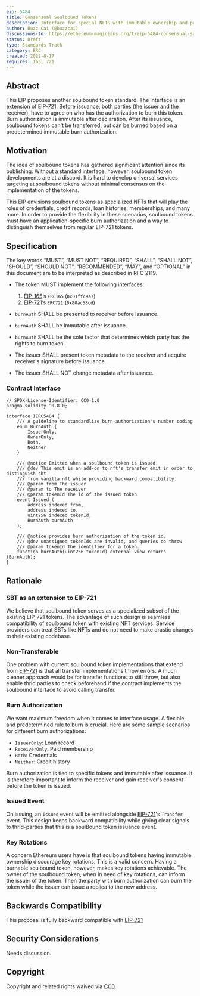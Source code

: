 ```yaml
---
eip: 5484
title: Consensual Soulbound Tokens
description: Interface for special NFTS with immutable ownership and pre-determined immutable burn authorization
author: Buzz Cai (@buzzcai)
discussions-to: https://ethereum-magicians.org/t/eip-5484-consensual-soulbound-tokens/10424
status: Draft
type: Standards Track
category: ERC
created: 2022-8-17
requires: 165, 721
---
```



## Abstract
This EIP proposes another soulbound token standard. The interface is an extension of [EIP-721](./EIPS/eip-721.md). Before issuance, both parties (the issuer and the receiver), have to agree on who has the authorization to burn this token. Burn authorization is immutable after declaration. After its issuance, soulbound tokens can't be transferred, but can be burned based on a predetermined immutable burn authorization.  

## Motivation
The idea of soulbound tokens has gathered significant attention since its publishing. Without a standard interface, however, soulbound token developments are at a discord. It is hard to develop universal services targeting at soulbound tokens without minimal consensus on the implementation of the tokens. 

This EIP envisions soulbound tokens as specialized NFTs that will play the roles of credentials, credit records, loan histories, memberships, and many more. In order to provide the flexibility in these scenarios, soulbound tokens must have an application-specific burn authorization and a way to distinguish themselves from regular EIP-721 tokens.

## Specification
The key words “MUST”, “MUST NOT”, “REQUIRED”, “SHALL”, “SHALL NOT”, “SHOULD”, “SHOULD NOT”, “RECOMMENDED”, “MAY”, and “OPTIONAL” in this document are to be interpreted as described in RFC 2119.

- The token MUST implement the following interfaces:

  1. [EIP-165](./EIPS/eip-165.md)’s `ERC165` (`0x01ffc9a7`)
  1. [EIP-721](./EIPS/eip-721.md)’s `ERC721` (`0x80ac58cd`)

- `burnAuth` SHALL be presented to receiver before issuance. 
- `burnAuth` SHALL be Immutable after issuance.
- `burnAuth` SHALL be the sole factor that determines which party has the rights to burn token.
- The issuer SHALL present token metadata to the receiver and acquire receiver's signature before issuance.
- The issuer SHALL NOT change metadata after issuance.

### Contract Interface

```solidity
// SPDX-License-Identifier: CC0-1.0
pragma solidity ^0.8.0;

interface IERC5484 {
    /// A guideline to standardlize burn-authorization's number coding
    enum BurnAuth {
        IssuerOnly,
        OwnerOnly,
        Both,
        Neither
    }

    /// @notice Emitted when a soulbound token is issued.
    /// @dev This emit is an add-on to nft's transfer emit in order to distinguish sbt 
    /// from vanilla nft while providing backward compatibility.
    /// @param from The issuer
    /// @param to The receiver
    /// @param tokenId The id of the issued token
    event Issued (
        address indexed from,
        address indexed to,
        uint256 indexed tokenId,
        BurnAuth burnAuth
    );

    /// @notice provides burn authorization of the token id.
    /// @dev unassigned tokenIds are invalid, and queries do throw
    /// @param tokenId The identifier for a token.
    function burnAuth(uint256 tokenId) external view returns (BurnAuth);
}
```

## Rationale
### SBT as an extension to EIP-721
We believe that soulbound token serves as a specialized subset of the existing EIP-721 tokens. The advantage of such design is seamless compatibility of soulbound token with existing NFT services. Service providers can treat SBTs like NFTs and do not need to make drastic changes to their existing codebase. 

### Non-Transferable 
One problem with current soulbound token implementations that extend from [EIP-721](./EIPS/eip-721.md) is that all transfer implementations throw errors. A much cleaner approach would be for transfer functions to still throw, but also enable thrid parties to check beforehand if the contract implements the soulbound interface to avoid calling transfer. 

### Burn Authorization
We want maximum freedom when it comes to interface usage. A flexible and predetermined rule to burn is crucial. Here are some sample scenarios for different burn authorizations:
-  `IssuerOnly`: Loan record
- `ReceiverOnly`: Paid membership
- `Both`: Credentials
- `Neither`: Credit history 

Burn authorization is tied to specific tokens and immutable after issuance. It is therefore important to inform the receiver and gain receiver's consent before the token is issued.

### Issued Event
On issuing, an `Issued` event will be emitted alongside [EIP-721](./EIPS/eip-721.md)'s `Transfer` event. This design keeps backward compatibility while giving clear signals to thrid-parties that this is a soulBound token issuance event.

### Key Rotations
A concern Ethereum users have is that soulbound tokens having immutable ownership discourage key rotations. This is a valid concern. Having a burnable soulbound token, however, makes key rotations achievable. The owner of the soulbound token, when in need of key rotations, can inform the issuer of the token. Then the party with burn authorization can burn the token while the issuer can issue a replica to the new address. 

## Backwards Compatibility
This proposal is fully backward compatible with [EIP-721](./EIPS/eip-721.md)

## Security Considerations
Needs discussion.

## Copyright
Copyright and related rights waived via [CC0](../LICENSE.md).

